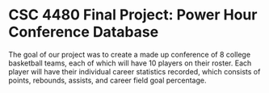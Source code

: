 # CSC 4480 Final Project: Power Hour Conference Database

The goal of our project was to create a made up conference of 8 college basketball teams, each of which will have 10 players on their roster. Each player will have their individual career statistics recorded, which consists of points, rebounds, assists, and career field goal percentage.
